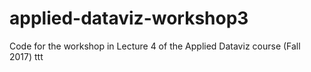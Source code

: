 # applied-dataviz-workshop3

Code for the workshop in Lecture 4 of the Applied Dataviz course (Fall 2017)
ttt
